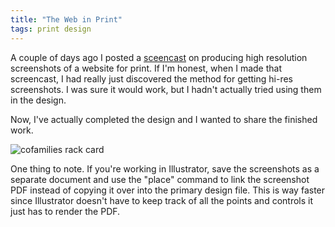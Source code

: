 ```yaml
---
title: "The Web in Print"
tags: print design
---
```


A couple of days ago I posted a [sceencast](/blog/2010/10/08/how-to-get-high-resolution-screenshots-of-a-website) on producing high resolution screenshots of a website for print.
If I'm honest, when I made that screencast, I had really just discovered the method for getting hi-res screenshots. I was sure it would work, but I hadn't actually tried using them in the design.

Now, I've actually completed the design and I wanted to share the finished work.

<img src="/content/blog/2010/site-to-print/cofamilies-rackcard.png" alt="cofamilies rack card" title="Cofamilies rack card" />

One thing to note. If you're working in Illustrator, save the screenshots as a separate document and use the "place" command to link the screenshot PDF instead of copying it over into the primary design file.
This is way faster since Illustrator doesn't have to keep track of all the points and controls it just has to render the PDF.